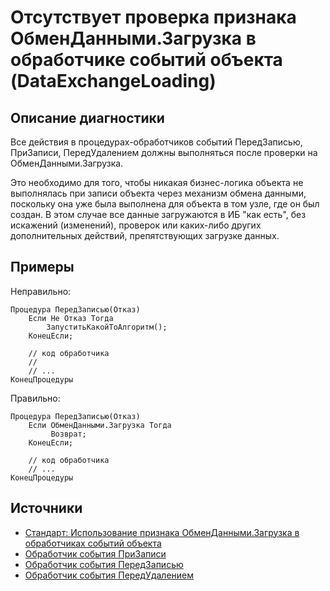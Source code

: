 # Отсутствует проверка признака ОбменДанными.Загрузка в обработчике событий объекта (DataExchangeLoading)

<!-- Блоки выше заполняются автоматически, не трогать -->
## Описание диагностики
<!-- Описание диагностики заполняется вручную. Необходимо понятным языком описать смысл и схему работу -->
Все действия в процедурах-обработчиков событий ПередЗаписью, ПриЗаписи, ПередУдалением должны выполняться 
после проверки на ОбменДанными.Загрузка.

Это необходимо для того, чтобы никакая бизнес-логика объекта не выполнялась при записи объекта через механизм обмена 
данными, поскольку она уже была выполнена для объекта в том узле, где он был создан. В этом случае все данные 
загружаются в ИБ "как есть", без искажений (изменений), проверок или каких-либо других дополнительных действий, 
препятствующих загрузке данных.

## Примеры
<!-- В данном разделе приводятся примеры, на которые диагностика срабатывает, а также можно привести пример, как можно исправить ситуацию -->

Неправильно:
```bsl
Процедура ПередЗаписью(Отказ)
    Если Не Отказ Тогда
        ЗапуститьКакойТоАлгоритм();
    КонецЕсли;

    // код обработчика
    //
    // ...
КонецПроцедуры
```
Правильно:
```bsl
Процедура ПередЗаписью(Отказ)
    Если ОбменДанными.Загрузка Тогда
         Возврат;
    КонецЕсли;

    // код обработчика
    // ...
КонецПроцедуры
```

## Источники
<!-- Необходимо указывать ссылки на все источники, из которых почерпнута информация для создания диагностики -->

* [Стандарт: Использование признака ОбменДанными.Загрузка в обработчиках событий объекта](https://its.1c.ru/db/v8std#content:773)
* [Обработчик события ПриЗаписи](https://its.1c.ru/db/v8std#content:465)
* [Обработчик события ПередЗаписью](https://its.1c.ru/db/v8std#content:464)
* [Обработчик события ПередУдалением](https://its.1c.ru/db/v8std#content:752)
